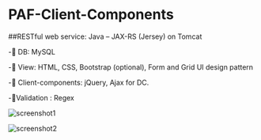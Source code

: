 # PAF-Client-Components
##RESTful web service: Java – JAX-RS (Jersey) on Tomcat

- DB: MySQL 

- View: HTML, CSS, Bootstrap (optional), Form and Grid UI design pattern 

- Client-components: jQuery, Ajax for DC. 

-Validation : Regex



![screenshot1](https://user-images.githubusercontent.com/38854262/81155174-4b5bc200-8fa2-11ea-823f-bd3cdeff1513.png)

![screenshot2](https://user-images.githubusercontent.com/38854262/81155413-8958e600-8fa2-11ea-9035-f64f11fe7130.png)


